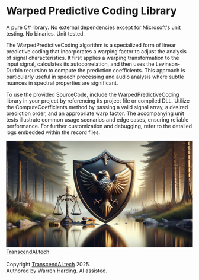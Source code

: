 
# Warped Predictive Coding Library

A pure C# library. No external dependencies except for Microsoft's unit testing. No binaries. Unit tested.

The WarpedPredictiveCoding algorithm is a specialized form of linear predictive coding that incorporates a warping factor to adjust the analysis of signal characteristics. It first applies a warping transformation to the input signal, calculates its autocorrelation, and then uses the Levinson-Durbin recursion to compute the prediction coefficients. This approach is particularly useful in speech processing and audio analysis where subtle nuances in spectral properties are significant.

To use the provided SourceCode, include the WarpedPredictiveCoding library in your project by referencing its project file or compiled DLL. Utilize the ComputeCoefficients method by passing a valid signal array, a desired prediction order, and an appropriate warp factor. The accompanying unit tests illustrate common usage scenarios and edge cases, ensuring reliable performance. For further customization and debugging, refer to the detailed logs embedded within the record files.

![AI Image](aiimage.jpg)
[TranscendAI.tech](https://TranscendAI.tech)<br>
<br>
Copyright [TranscendAI.tech](https://TranscendAI.tech) 2025.</br>
Authored by Warren Harding. AI assisted.</br>
  
